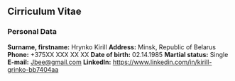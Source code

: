 ## Cirriculum Vitae
### Personal Data
**Surname, firstname:** Hrynko Kirill
**Address:** Minsk, Republic of Belarus
**Phone:** +375XX XXX XX XX
**Date of birth:** 02.14.1985
**Martial status:** Single
**E-mail:** Jbee@gmail.com
**LinkedIn:** https://www.linkedin.com/in/kirill-grinko-bb7404aa

